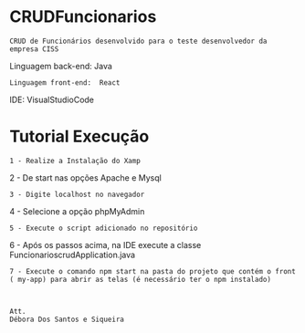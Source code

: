 # CRUDFuncionarios
```
CRUD de Funcionários desenvolvido para o teste desenvolvedor da empresa CISS
```
Linguagem back-end: Java
```
Linguagem front-end:  React
```
IDE: VisualStudioCode

# Tutorial Execução

```
1 - Realize a Instalação do Xamp
```
2 - De start nas opções Apache e Mysql
```
3 - Digite localhost no navegador
```
4 - Selecione a opção phpMyAdmin
```
5 - Execute o script adicionado no repositório 

```
6 - Após os passos acima, na IDE execute a classe FuncionarioscrudApplication.java 
```
7 - Execute o comando npm start na pasta do projeto que contém o front ( my-app) para abrir as telas (é necessário ter o npm instalado)



Att.
Débora Dos Santos e Siqueira
